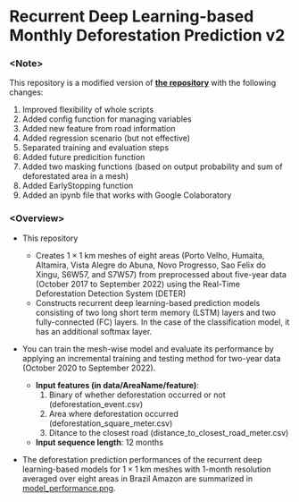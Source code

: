 # Recurrent Deep Learning-based Monthly Deforestation Prediction v2

### \<Note\>
This repository is a modified version of [**the repository**](https://github.com/aistairc/Recurrent_deep_learning_based_monthly_deforestation_prediction) with the following changes: <br/>
 1. Improved flexibility of whole scripts
 2. Added config function for managing variables
 3. Added new feature from road information
 4. Added regression scenario (but not effective)
 5. Separated training and evaluation steps
 6. Added future predicition function
 7. Added two masking functions (based on output probability and sum of deforestated area in a mesh)
 8. Added EarlyStopping function
 9. Added an ipynb file that works with Google Colaboratory <br/>

### \<Overview\>
- This repository
  - Creates $1\times1$ km meshes of eight areas (Porto Velho, Humaita, Altamira, Vista Alegre do Abuna, Novo Progresso, Sao Felix do Xingu, S6W57, and S7W57) from preprocessed about five-year data (October 2017 to September 2022) using the Real-Time Deforestation Detection System (DETER)
  - Constructs recurrent deep learning-based prediction models consisting of two long short term memory (LSTM) layers and two fully-connected (FC) layers. In the case of the classification model, it has an additional softmax layer.
- You can train the mesh-wise model and evaluate its performance by applying an incremental training and testing method for two-year data (October 2020 to September 2022).<br/>
  - __Input features (in data/AreaName/feature)__:
      1. Binary of whether deforestation occurred or not (deforestation_event.csv)
      2. Area where deforestation occurred (deforestation_square_meter.csv)
      3. Ditance to the closest road (distance_to_closest_road_meter.csv)<br />
  - __Input sequence length__: 12 months<br />

- The deforestation prediction performances of the recurrent deep learning-based models for $1\times1$ km meshes with 1-month resolution averaged over eight areas in Brazil Amazon are summarized in <a href="https://github.com/aistairc/Recurrent_deep_learning_based_monthly_deforestation_prediction_v2/blob/main/model_performance.png" target="_blank">model_performance.png</a>.
